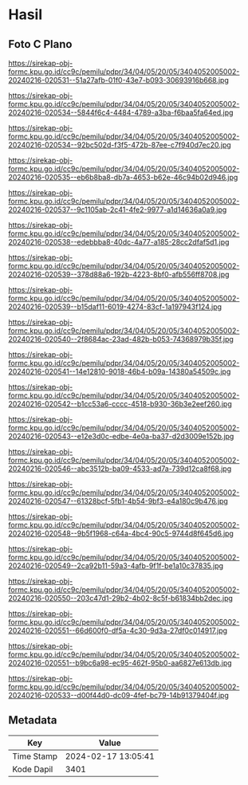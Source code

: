 # Hasil

## Foto C Plano

https://sirekap-obj-formc.kpu.go.id/cc9c/pemilu/pdpr/34/04/05/20/05/3404052005002-20240216-020531--51a27afb-01f0-43e7-b093-30693916b668.jpg

https://sirekap-obj-formc.kpu.go.id/cc9c/pemilu/pdpr/34/04/05/20/05/3404052005002-20240216-020534--5844f6c4-4484-4789-a3ba-f6baa5fa64ed.jpg

https://sirekap-obj-formc.kpu.go.id/cc9c/pemilu/pdpr/34/04/05/20/05/3404052005002-20240216-020534--92bc502d-f3f5-472b-87ee-c7f940d7ec20.jpg

https://sirekap-obj-formc.kpu.go.id/cc9c/pemilu/pdpr/34/04/05/20/05/3404052005002-20240216-020535--eb6b8ba8-db7a-4653-b62e-46c94b02d946.jpg

https://sirekap-obj-formc.kpu.go.id/cc9c/pemilu/pdpr/34/04/05/20/05/3404052005002-20240216-020537--9c1105ab-2c41-4fe2-9977-a1d14636a0a9.jpg

https://sirekap-obj-formc.kpu.go.id/cc9c/pemilu/pdpr/34/04/05/20/05/3404052005002-20240216-020538--edebbba8-40dc-4a77-a185-28cc2dfaf5d1.jpg

https://sirekap-obj-formc.kpu.go.id/cc9c/pemilu/pdpr/34/04/05/20/05/3404052005002-20240216-020539--378d88a6-192b-4223-8bf0-afb556ff8708.jpg

https://sirekap-obj-formc.kpu.go.id/cc9c/pemilu/pdpr/34/04/05/20/05/3404052005002-20240216-020539--b15daf11-6019-4274-83cf-1a197943f124.jpg

https://sirekap-obj-formc.kpu.go.id/cc9c/pemilu/pdpr/34/04/05/20/05/3404052005002-20240216-020540--2f8684ac-23ad-482b-b053-74368979b35f.jpg

https://sirekap-obj-formc.kpu.go.id/cc9c/pemilu/pdpr/34/04/05/20/05/3404052005002-20240216-020541--14e12810-9018-46b4-b09a-14380a54509c.jpg

https://sirekap-obj-formc.kpu.go.id/cc9c/pemilu/pdpr/34/04/05/20/05/3404052005002-20240216-020542--b1cc53a6-cccc-4518-b930-36b3e2eef260.jpg

https://sirekap-obj-formc.kpu.go.id/cc9c/pemilu/pdpr/34/04/05/20/05/3404052005002-20240216-020543--e12e3d0c-edbe-4e0a-ba37-d2d3009e152b.jpg

https://sirekap-obj-formc.kpu.go.id/cc9c/pemilu/pdpr/34/04/05/20/05/3404052005002-20240216-020546--abc3512b-ba09-4533-ad7a-739d12ca8f68.jpg

https://sirekap-obj-formc.kpu.go.id/cc9c/pemilu/pdpr/34/04/05/20/05/3404052005002-20240216-020547--61328bcf-5fb1-4b54-9bf3-e4a180c9b476.jpg

https://sirekap-obj-formc.kpu.go.id/cc9c/pemilu/pdpr/34/04/05/20/05/3404052005002-20240216-020548--9b5f1968-c64a-4bc4-90c5-9744d8f645d6.jpg

https://sirekap-obj-formc.kpu.go.id/cc9c/pemilu/pdpr/34/04/05/20/05/3404052005002-20240216-020549--2ca92b11-59a3-4afb-9f1f-be1a10c37835.jpg

https://sirekap-obj-formc.kpu.go.id/cc9c/pemilu/pdpr/34/04/05/20/05/3404052005002-20240216-020550--203c47d1-29b2-4b02-8c5f-b61834bb2dec.jpg

https://sirekap-obj-formc.kpu.go.id/cc9c/pemilu/pdpr/34/04/05/20/05/3404052005002-20240216-020551--66d600f0-df5a-4c30-9d3a-27df0c014917.jpg

https://sirekap-obj-formc.kpu.go.id/cc9c/pemilu/pdpr/34/04/05/20/05/3404052005002-20240216-020551--b9bc6a98-ec95-462f-95b0-aa6827e613db.jpg

https://sirekap-obj-formc.kpu.go.id/cc9c/pemilu/pdpr/34/04/05/20/05/3404052005002-20240216-020533--d00f44d0-dc09-4fef-bc79-14b91379404f.jpg


## Metadata

| Key        | Value               |
| ---------- | ------------------- |
| Time Stamp | 2024-02-17 13:05:41 |
| Kode Dapil | 3401                |



